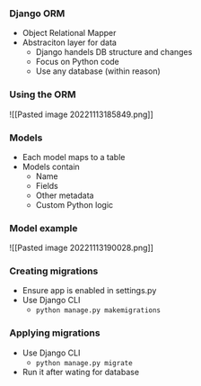 ### Django ORM
- Object Relational Mapper 
- Abstraciton layer for data
	- Django handels DB structure and changes
	- Focus on Python code
	- Use any database (within reason)
### Using the ORM
![[Pasted image 20221113185849.png]]

### Models
- Each model maps to a table
- Models contain
	- Name
	- Fields
	- Other metadata
	- Custom Python logic

### Model example

![[Pasted image 20221113190028.png]]

### Creating migrations
- Ensure app is enabled in settings.py
- Use Django CLI
	-  `python manage.py makemigrations`

### Applying migrations
- Use Django CLI
	- `python manage.py migrate`
- Run it after wating for database
